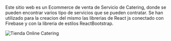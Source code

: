 Este sitio web es un Ecommerce de venta de Servicio de Catering, donde se pueden encontrar varios tipo de servicios que se pueden contratar.
Se han utilizado para la creacion del mismo las librerias de React js conectado con Firebase y con la libreria de estilos ReactBootstrap.

![Tienda Online Catering](https://user-images.githubusercontent.com/108555592/209407995-ef8d7e55-3b10-42e4-8ce1-ec6879898621.gif)
